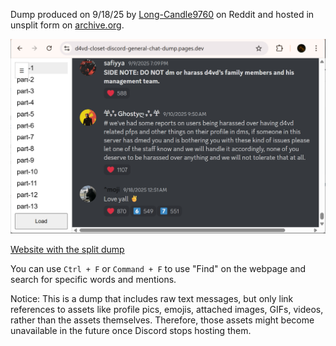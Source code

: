 Dump produced on 9/18/25 by [Long-Candle9760](https://www.reddit.com/user/Long-Candle9760/) on Reddit and hosted in unsplit form on [archive.org](https://archive.org/details/d-4vds-closet-chatting-general-chat-1010305793876312159).

![Screenshot of the website](Screenshot.png)

[Website with the split dump](https://d4vd-closet-discord-general-chat-dump.pages.dev/)

You can use ```Ctrl + F``` or ```Command + F``` to use "Find" on the webpage and search for specific words and mentions.

Notice: This is a dump that includes raw text messages, but only link references to assets like profile pics, emojis, attached images, GIFs, videos, rather than the assets themselves. Therefore, those assets might become unavailable in the future once Discord stops hosting them.
